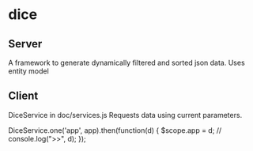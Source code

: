 # dice

## Server
A framework to generate dynamically filtered and sorted json data.
Uses entity model

## Client
DiceService in doc/services.js
Requests data using current parameters.


DiceService.one('app', app).then(function(d) {
            $scope.app = d;
            // console.log(">>", d);
          });